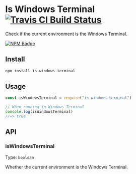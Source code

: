 # Is Windows Terminal [![Travis CI Build Status](https://img.shields.io/travis/com/Richienb/is-windows-terminal/master.svg?style=for-the-badge)](https://travis-ci.com/Richienb/is-windows-terminal)

Check if the current environment is the Windows Terminal.

[![NPM Badge](https://nodei.co/npm/is-windows-terminal.png)](https://npmjs.com/package/is-windows-terminal)

## Install

```sh
npm install is-windows-terminal
```

## Usage

```js
const isWindowsTerminal = require("is-windows-terminal")

// When running in Windows Terminal
console.log(isWindowsTerminal)
//=> true
```

## API

### isWindowsTerminal

Type: `boolean`

Whether the current environment is the Windows Terminal.
